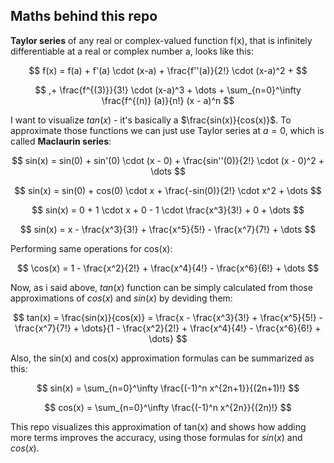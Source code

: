 ## Maths behind this repo

**Taylor series** of any real or complex-valued function f(x), that is
infinitely differentiable at a real or complex number a, looks like this:

$$
f(x) = f(a) + f'(a) \cdot (x-a) + \frac{f''(a)}{2!} \cdot (x-a)^2 +
$$

$$
,+ \frac{f^{(3)}}{3!} \cdot (x-a)^3 + \dots + \sum_{n=0}^\infty \frac{f^{(n)} (a)}{n!} (x - a)^n
$$

I want to visualize $tan(x)$ - it's basically a $\frac{sin(x)}{cos(x)}$. To
approximate those functions we can just use Taylor series at $a=0$, which is
called **Maclaurin series**:

$$
sin(x) = sin(0) + sin'(0) \cdot (x - 0) + \frac{sin''(0)}{2!} \cdot (x - 0)^2 + \dots
$$

$$
sin(x) = sin(0) + cos(0) \cdot x + \frac{-sin(0)}{2!} \cdot x^2 + \dots
$$

$$
sin(x) = 0 + 1 \cdot x + 0 - 1 \cdot \frac{x^3}{3!} + 0 + \dots
$$

$$
sin(x) = x - \frac{x^3}{3!} + \frac{x^5}{5!} - \frac{x^7}{7!} + \dots
$$

Performing same operations for cos(x):

$$
\cos(x) = 1 - \frac{x^2}{2!} + \frac{x^4}{4!} - \frac{x^6}{6!} + \dots
$$

Now, as i said above, $tan(x)$ function can be simply calculated from those
approximations of $cos(x)$ and $sin(x)$ by deviding them:

$$
tan(x) = \frac{sin(x)}{cos(x)} = \frac{x - \frac{x^3}{3!} + \frac{x^5}{5!} - \frac{x^7}{7!} + \dots}{1 - \frac{x^2}{2!} + \frac{x^4}{4!} - \frac{x^6}{6!} + \dots}
$$

Also, the sin(x) and cos(x) approximation formulas can be summarized as this:

$$
sin(x) = \sum_{n=0}^\infty \frac{(-1)^n x^{2n+1}}{(2n+1)!}
$$

$$
cos(x) = \sum_{n=0}^\infty \frac{(-1)^n x^{2n}}{(2n)!}
$$

This repo visualizes this approximation of tan(x) and shows how adding more
terms improves the accuracy, using those formulas for $sin(x)$ and $cos(x)$.
